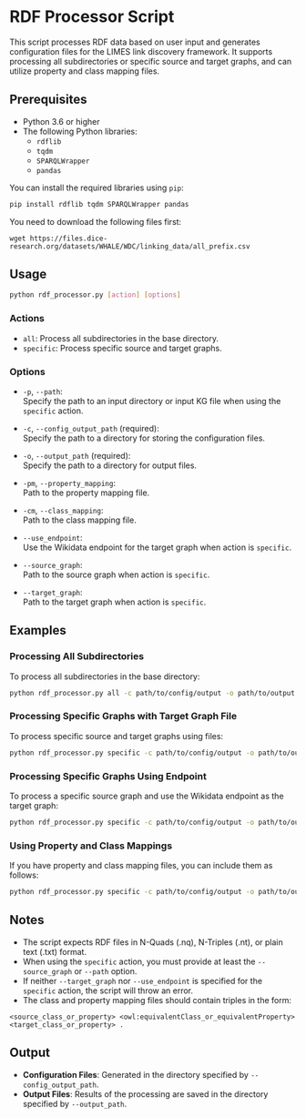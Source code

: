 
# RDF Processor Script

This script processes RDF data based on user input and generates configuration files for the LIMES link discovery framework. It supports processing all subdirectories or specific source and target graphs, and can utilize property and class mapping files.

## Prerequisites

- Python 3.6 or higher
- The following Python libraries:
  - `rdflib`
  - `tqdm`
  - `SPARQLWrapper`
  - `pandas`

You can install the required libraries using `pip`:

```bash
pip install rdflib tqdm SPARQLWrapper pandas
```

You need to download the following files first:

```
wget https://files.dice-research.org/datasets/WHALE/WDC/linking_data/all_prefix.csv
```

## Usage

```bash
python rdf_processor.py [action] [options]
```

### Actions

- `all`: Process all subdirectories in the base directory.
- `specific`: Process specific source and target graphs.

### Options

- `-p`, `--path`:  
  Specify the path to an input directory or input KG file when using the `specific` action.

- `-c`, `--config_output_path` (required):  
  Specify the path to a directory for storing the configuration files.

- `-o`, `--output_path` (required):  
  Specify the path to a directory for output files.

- `-pm`, `--property_mapping`:  
  Path to the property mapping file.

- `-cm`, `--class_mapping`:  
  Path to the class mapping file.

- `--use_endpoint`:  
  Use the Wikidata endpoint for the target graph when action is `specific`.

- `--source_graph`:  
  Path to the source graph when action is `specific`.

- `--target_graph`:  
  Path to the target graph when action is `specific`.

## Examples

### Processing All Subdirectories
To process all subdirectories in the base directory:

```bash
python rdf_processor.py all -c path/to/config/output -o path/to/output
```

### Processing Specific Graphs with Target Graph File
To process specific source and target graphs using files:

```bash
python rdf_processor.py specific -c path/to/config/output -o path/to/output --source_graph path/to/source_graph.nt --target_graph path/to/target_graph.nt
```

### Processing Specific Graphs Using Endpoint
To process a specific source graph and use the Wikidata endpoint as the target graph:

```bash
python rdf_processor.py specific -c path/to/config/output -o path/to/output --source_graph path/to/source_graph.nt --use_endpoint
```

### Using Property and Class Mappings
If you have property and class mapping files, you can include them as follows:

```bash
python rdf_processor.py specific -c path/to/config/output -o path/to/output --source_graph path/to/source_graph.nt --target_graph path/to/target_graph.nt -pm path/to/property_mapping.nt -cm path/to/class_mapping.nt
```

## Notes

- The script expects RDF files in N-Quads (.nq), N-Triples (.nt), or plain text (.txt) format.
- When using the `specific` action, you must provide at least the `--source_graph` or `--path` option.
- If neither `--target_graph` nor `--use_endpoint` is specified for the `specific` action, the script will throw an error.
- The class and property mapping files should contain triples in the form:

```turtle
<source_class_or_property> <owl:equivalentClass_or_equivalentProperty> <target_class_or_property> .
```

## Output

- **Configuration Files**: Generated in the directory specified by `--config_output_path`.
- **Output Files**: Results of the processing are saved in the directory specified by `--output_path`.
